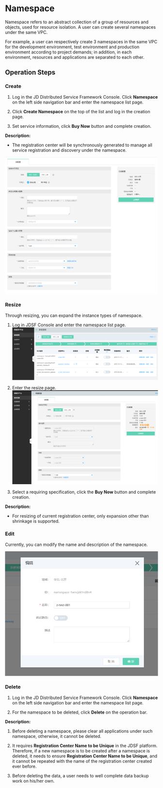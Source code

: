 # Namespace
Namespace refers to an abstract collection of a group of resources and objects, used for resource isolation. A user can create several namespaces under the same VPC.

For example, a user can respectively create 3 namespaces in the same VPC for the development environment, test environment and production environment according to project demands; in addition, in each environment, resources and applications are separated to each other.
 


## Operation Steps

### Create

1. 	Log in the JD Distributed Service Framework Console. Click **Namespace** on the left side navigation bar and enter the namespace list page.

2. 	Click **Create Namespace** on the top of the list and log in the creation page.

3.	 Set service information, click **Buy Now** button and complete creation.

**Description:**

-  The registration center will be synchronously generated to manage all service registration and discovery under the namespace.

![](../../../../image/Internet-Middleware/JD-Distributed-Service-Framework/np-create-1.png)



### Resize

Through resizing, you can expand the instance types of namespace.

1. Log in JDSF Console and enter the namespace list page.
![](../../../../image/Internet-Middleware/JD-Distributed-Service-Framework/mmkj-list-1.png)

2. Enter the resize page.
![](../../../../image/Internet-Middleware/JD-Distributed-Service-Framework/mmkj-tzpz.png)

3. Select a requiring specification, click the **Buy Now** button and complete creation.

**Description:**

-  For resizing of current registration center, only expansion other than shrinkage is supported.


 
### Edit

Currently, you can modify the name and description of the namespace.

![](../../../../image/Internet-Middleware/JD-Distributed-Service-Framework/mmkj-list-edit.png)
  

 
 
### Delete

1. Log in the JD Distributed Service Framework Console.	Click **Namespace** on the left side navigation bar and enter the namespace list page.

2. For the namespace to be deleted, click **Delete** on the operation bar.


**Description:**

1. Before deleting a namespace, please clear all applications under such namespace, otherwise, it cannot be deleted.

2. It requires **Registration Center Name to be Unique** in the JDSF platform. Therefore, if a new namespace is to be created after a namespace is deleted, it needs to ensure **Registration Center Name to be Unique**, and it cannot be repeated with the name of the registration center created ever before.

3. Before deleting the data, a user needs to well complete data backup work on his/her own.


